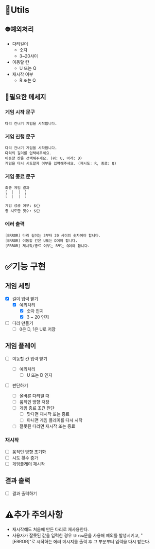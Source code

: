 # 📌Utils

## ⛔예외처리

- 다리길이
  - 숫자
  - 3~20사이
- 이동할 칸
  - U 또는 Q
- 재시작 여부
  - R 또는 Q

## 📢필요한 메세지

### 게임 시작 문구

```
다리 건너기 게임을 시작합니다.
```

### 게임 진행 문구

```
다리 건너기 게임을 시작합니다.
다리의 길이를 입력해주세요.
이동할 칸을 선택해주세요. (위: U, 아래: D)
게임을 다시 시도할지 여부를 입력해주세요. (재시도: R, 종료: Q)
```

### 게임 종료 문구

```
최종 게임 결과
[  |  |  ]
[  |  |  ]

게임 성공 여부: ${}
총 시도한 횟수: ${}
```

### 에러 출력

```
[ERROR] 다리 길이는 3부터 20 사이의 숫자여야 합니다.
[ERROR] 이동할 칸은 U또는 D여야 합니다.
[ERROR] 재시작/종료 여부는 R또는 Q여야 합니다.
```

# ✅기능 구현

## 게임 세팅

- [x] 길이 입력 받기
  - [x] 예외처리
    - [x] 숫자 인지
    - [x] 3 ~ 20 인지
- [ ] 다리 만들기
  - [ ] 0은 D, 1은 U로 저장

## 게임 플레이

- [ ] 이동할 칸 입력 받기
  - [ ] 예외처리
    - [ ] U 또는 D 인지
- [ ] 판단하기

  - [ ] 올바른 다리일 때
  - [ ] 움직인 방향 저장
  - [ ] 게임 종료 조건 판단
    - [ ] 맞다면 재시작 또는 종료
    - [ ] 아니면 게임 플레이를 다시 시작
  - [ ] 잘못된 다리면 재시작 또는 종료

### 재시작

- [ ] 움직인 방향 초기화
- [ ] 시도 횟수 증가
- [ ] 게임플레이 재시작

## 결과 출력

- [ ] 결과 출력하기

# ⚠️추가 주의사항

- 재시작해도 처음에 만든 다리로 재사용한다.
- 사용자가 잘못된 값을 입력한 경우 `throw`문을 사용해 예외를 발생시키고,
  "[ERROR]"로 시작하는 에러 메시지를 출력 후 그 부분부터 입력을 다시 받는다.
